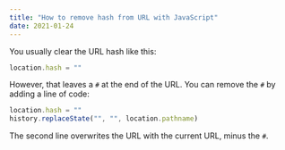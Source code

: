```yaml
---
title: "How to remove hash from URL with JavaScript"
date: 2021-01-24
---
```

You usually clear the URL hash like this:

```javascript
location.hash = ""
```

However, that leaves a `#` at the end of the URL. You can remove the `#` by adding a line of code:

```javascript
location.hash = ""
history.replaceState("", "", location.pathname)
```

The second line overwrites the URL with the current URL, minus the `#`.
